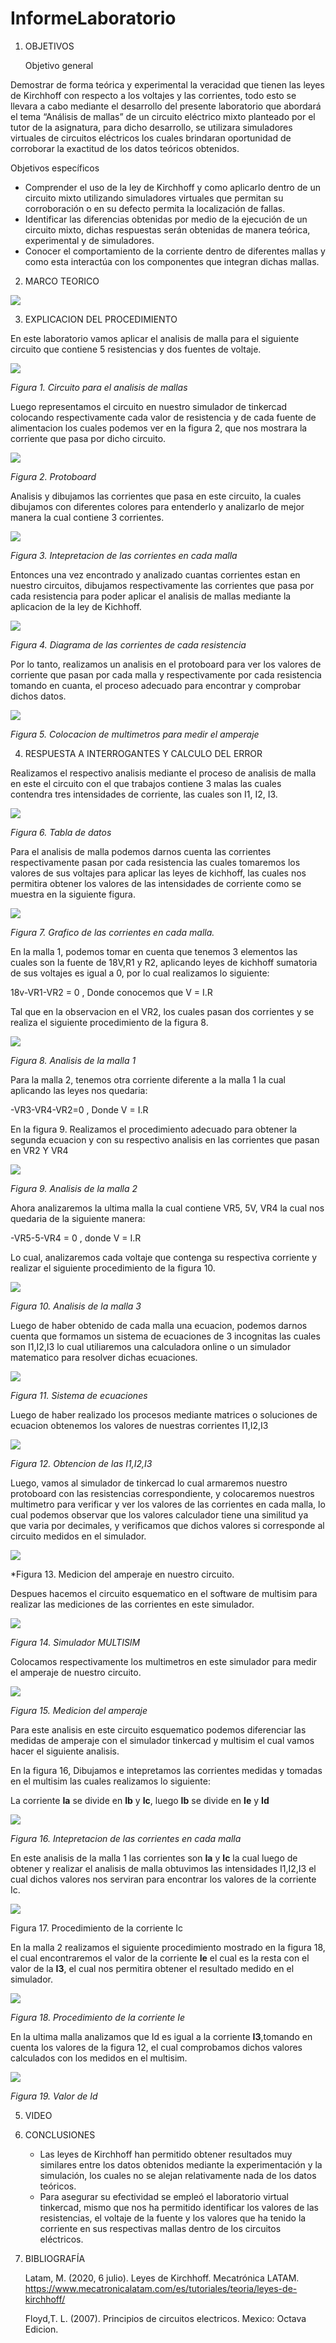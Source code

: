 # InformeLaboratorio
1. OBJETIVOS 

   Objetivo general
   
Demostrar de forma teórica y experimental la veracidad que tienen las leyes de Kirchhoff con respecto a los voltajes y las corrientes, todo esto se llevara a cabo mediante el desarrollo del presente laboratorio  que abordará el tema “Análisis de mallas”  de un circuito eléctrico mixto planteado por el tutor de la asignatura, para dicho desarrollo, se utilizara simuladores virtuales de circuitos eléctricos los cuales brindaran oportunidad de corroborar la exactitud de los datos teóricos obtenidos.

   Objetivos específicos
   
   * Comprender el uso de la ley de Kirchhoff y como aplicarlo dentro de un circuito mixto utilizando simuladores virtuales que permitan su corroboración o en su defecto permita la localización de fallas.
   * Identificar las diferencias obtenidas por medio de la ejecución de un circuito mixto, dichas respuestas serán obtenidas de manera teórica, experimental y de simuladores.
   * Conocer el comportamiento de la corriente dentro de diferentes mallas y como esta interactúa con los componentes que integran dichas mallas.
   
2. MARCO TEORICO

![](https://github.com/jlcastro5/Laboratorio2/blob/d03c08afc908b0b693f3a1ae63d49739c72b334f/MarcoT.jpeg)
  
3. EXPLICACION DEL PROCEDIMIENTO

 En este laboratorio vamos aplicar el analisis de malla para el siguiente circuito que contiene 5 resistencias y dos fuentes de voltaje.

 ![](https://github.com/jlcastro5/Laboratorio2/blob/d03c08afc908b0b693f3a1ae63d49739c72b334f/MALLA.PNG)   
 
 *Figura 1. Circuito para el analisis de mallas*

 Luego representamos el circuito en nuestro simulador de tinkercad colocando respectivamente cada valor de resistencia y de cada fuente de alimentacion los cuales podemos ver en la figura 2, que nos mostrara la corriente que pasa por dicho circuito.
 
 ![](https://github.com/jlcastro5/Laboratorio2/blob/c0dc82d8731b7fff5540030139e0f3190eea423a/PROTO.PNG)

 *Figura 2. Protoboard*
 
 Analisis y dibujamos las corrientes que pasa en este circuito, la cuales dibujamos con diferentes colores para entenderlo y analizarlo de mejor manera la cual contiene 3 corrientes.
 
 ![](https://github.com/jlcastro5/Laboratorio2/blob/efb26b9cc102905a19ffd7a864b3d2213bacd2d3/MALLA2.PNG)

 *Figura 3. Intepretacion de las corrientes en cada malla*
 
 Entonces una vez encontrado y analizado cuantas corrientes estan en nuestro circuitos, dibujamos respectivamente las corrientes que pasa por cada resistencia para poder aplicar el analisis de mallas mediante la aplicacion de la ley de Kichhoff.
 
 ![](https://github.com/jlcastro5/Laboratorio2/blob/efb26b9cc102905a19ffd7a864b3d2213bacd2d3/CORRIENTES.PNG)
 
 *Figura 4. Diagrama de las corrientes de cada resistencia*
 
 Por lo tanto, realizamos un analisis en el protoboard para ver los valores de corriente que pasan por cada malla y respectivamente por cada resistencia tomando en cuanta, el proceso adecuado para encontrar y comprobar dichos datos.

 ![](https://github.com/jlcastro5/Laboratorio2/blob/7884183da6ba4f479e0bba6a4d47935ae1e0c207/SIMULADOR.PNG)
   
 *Figura 5. Colocacion de multimetros para medir el amperaje*
 
4. RESPUESTA A INTERROGANTES Y CALCULO DEL ERROR

 Realizamos el respectivo analisis mediante el proceso de analisis de malla en este el circuito con el que trabajos contiene 3 malas las cuales contendra tres   intensidades de corriente, las cuales son I1, I2, I3.

 ![](https://github.com/jlcastro5/Laboratorio2/blob/f56cd28a231cda38201686f2c593e00146c6dec4/TABLA2.1.PNG)
 
 *Figura 6. Tabla de datos* 

 Para el analisis de malla podemos darnos cuenta las corrientes respectivamente pasan por cada resistencia las cuales tomaremos los valores de sus voltajes para aplicar  las leyes de kichhoff, las cuales nos permitira obtener los valores de las intensidades de corriente como se muestra en la siguiente figura.

 ![](https://github.com/jlcastro5/Laboratorio2/blob/efb26b9cc102905a19ffd7a864b3d2213bacd2d3/CORRIENTES.PNG)

 *Figura 7. Grafico de las corrientes en cada malla.*

 En la malla 1, podemos tomar en cuenta que tenemos 3 elementos las cuales son la fuente de 18V,R1 y R2, aplicando leyes de kichhoff sumatoria de sus voltajes es igual a 0, por lo cual realizamos lo siguiente:

 18v-VR1-VR2 = 0 , Donde conocemos que V = I.R

 Tal que en la observacion en el VR2, los cuales pasan dos corrientes y se realiza el siguiente procedimiento de la figura 8.

 ![](https://github.com/jlcastro5/Laboratorio2/blob/a0ab0bacecc18d6e96d12259daf002af6379f359/MALLA.1.PNG)

 *Figura 8. Analisis de la malla 1*

 Para la malla 2, tenemos otra corriente diferente a la malla 1 la cual aplicando las leyes nos quedaria:

 -VR3-VR4-VR2=0 , Donde V = I.R

 En la figura 9. Realizamos el procedimiento adecuado para obtener la segunda ecuacion y con su respectivo analisis en las corrientes que pasan en VR2 Y VR4

 ![](https://github.com/jlcastro5/Laboratorio2/blob/a0ab0bacecc18d6e96d12259daf002af6379f359/MALLA.2.PNG)

 *Figura 9. Analisis de la malla 2* 

 Ahora analizaremos la ultima malla la cual contiene VR5, 5V, VR4 la cual nos quedaria de la siguiente manera:

 -VR5-5-VR4 = 0 , donde V = I.R

 Lo cual, analizaremos cada voltaje que contenga su respectiva corriente y realizar el siguiente procedimiento de la figura 10.

 ![](https://github.com/jlcastro5/Laboratorio2/blob/a0ab0bacecc18d6e96d12259daf002af6379f359/MALLA.3.PNG)

 *Figura 10. Analisis de la malla 3*

 Luego de haber obtenido de cada malla una ecuacion, podemos darnos cuenta que formamos un sistema de ecuaciones de 3 incognitas las cuales son I1,I2,I3 lo cual utiliaremos una calculadora online o un simulador matematico para resolver dichas ecuaciones.

 ![](https://github.com/jlcastro5/Laboratorio2/blob/a0ab0bacecc18d6e96d12259daf002af6379f359/SISTEMA.PNG)

 *Figura 11. Sistema de ecuaciones*

   Luego de haber realizado los procesos mediante matrices o soluciones de ecuacion obtenemos los valores de nuestras corrientes I1,I2,I3

 ![](https://github.com/jlcastro5/Laboratorio2/blob/f56cd28a231cda38201686f2c593e00146c6dec4/CORRIENTES1.2.PNG)

 *Figura 12. Obtencion de las I1,I2,I3*

   Luego, vamos al simulador de tinkercad lo cual armaremos nuestro protoboard con las resistencias correspondiente, y colocaremos nuestros multimetro para verificar y ver  los valores de las corrientes en cada malla, lo cual podemos observar que los valores calculador tiene una similitud ya que varia por decimales, y verificamos que dichos valores si corresponde al circuito medidos en el simulador.

 ![](https://github.com/jlcastro5/Laboratorio2/blob/7884183da6ba4f479e0bba6a4d47935ae1e0c207/SIMULADOR.PNG)

 *Figura 13. Medicion del amperaje en nuestro circuito.
 
   Despues hacemos el circuito esquematico en el software de multisim para realizar las mediciones de las corrientes en este simulador.
     
  ![](https://github.com/jlcastro5/Laboratorio2/blob/564a8acd1ef55e16ce75e8fa781d021190d45759/MULTISIM.PNG)
  
 *Figura 14. Simulador MULTISIM*
  
  Colocamos respectivamente los multimetros en este simulador para medir el amperaje de nuestro circuito.
 
 ![](https://github.com/jlcastro5/Laboratorio2/blob/564a8acd1ef55e16ce75e8fa781d021190d45759/MULCORR.PNG)
 
 *Figura 15. Medicion del amperaje* 
 
 Para este analisis en este circuito esquematico podemos diferenciar las medidas de amperaje con el simulador tinkercad y multisim el cual vamos hacer el siguiente analisis.
 
 En la figura 16, Dibujamos e intepretamos las corrientes medidas y tomadas en el multisim las cuales realizamos lo siguiente:
 
 La corriente **Ia** se divide en **Ib** y **Ic**, luego **Ib** se divide en **Ie** y **Id**
 
 ![](https://github.com/jlcastro5/Laboratorio2/blob/97e2bdb3b9671f2d8e069d313166b25a4bbb2a19/CORRRES.PNG)
 
 *Figura 16. Intepretacion de las corrientes en cada malla*
 
 En este analisis de la malla 1 las corrientes son **Ia** y **Ic** la cual luego de obtener y realizar el analisis de malla obtuvimos las intensidades I1,I2,I3 el cual dichos valores nos serviran para encontrar los valores de la corriente Ic.
 
 ![](https://github.com/jlcastro5/Laboratorio2/blob/97e2bdb3b9671f2d8e069d313166b25a4bbb2a19/CORRI1.PNG)
 
 Figura 17. Procedimiento de la corriente Ic
 
 En la malla 2 realizamos el siguiente procedimiento mostrado en la figura 18, el cual encontraremos el valor de la corriente **Ie** el cual es la resta con el valor de la **I3**, el cual nos permitira obtener el resultado medido en el simulador.
 
 ![](https://github.com/jlcastro5/Laboratorio2/blob/97e2bdb3b9671f2d8e069d313166b25a4bbb2a19/CORRI2.PNG)
 
 *Figura 18. Procedimiento de la corriente Ie*
 
 En la ultima malla analizamos que Id es igual a la corriente **I3**,tomando en cuenta los valores de la figura 12, el cual comprobamos dichos valores calculados con los medidos en el multisim.
 
 ![](https://github.com/jlcastro5/Laboratorio2/blob/97e2bdb3b9671f2d8e069d313166b25a4bbb2a19/CORRI3.PNG)
 
 *Figura 19. Valor de Id*

5. VIDEO

   

6. CONCLUSIONES

     * Las leyes de Kirchhoff han permitido obtener resultados muy similares entre los datos obtenidos mediante la experimentación y la simulación, los cuales no se alejan relativamente nada de los datos teóricos.
     * Para asegurar su efectividad se empleó el laboratorio virtual tinkercad, mismo que nos ha permitido identificar los valores de las resistencias, el voltaje de la fuente y los valores que ha tenido la corriente en sus respectivas mallas dentro de los circuitos eléctricos.


7. BIBLIOGRAFÍA 

   Latam, M. (2020, 6 julio). Leyes de Kirchhoff. Mecatrónica LATAM. https://www.mecatronicalatam.com/es/tutoriales/teoria/leyes-de-kirchhoff/
 
   Floyd,T. L. (2007). Principios de circuitos electricos. Mexico: Octava Edicion.
